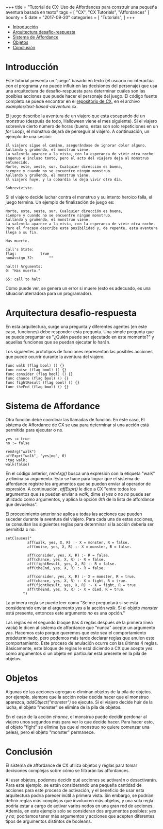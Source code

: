 +++
title = "Tutorial de CX: Uso de Affordances para construir una pequeña aventura basada en texto"
tags = [
    "CX",
    "CX Tutorials",
    "Affordances"
]
bounty = 5
date = "2017-09-20"
categories = [
    "Tutorials",
]
+++

<!-- MarkdownTOC autolink="true" bracket="round" depth="2" -->

- [Introducción](#introducción)
- [Arquitectura desafio-respuesta](#arquitectura-desafio-respuesta)
- [Sistema de Affordance](#sistema-de-affordance)
- [Objetos](#objetos)
- [Conclusión](#conclusión)

<!-- /MarkdownTOC -->

# Introducción

Este tutorial presenta un "juego" basado en texto 
(el usuario no interactúa con el programa y no puede 
influir en las decisiones del personaje) que usa una 
arquitectura de desafío-respuesta para determinar cuáles 
son las posibles acciones que puede hacer el personaje 
del juego. El código fuente completo se puede encontrar 
en el [repositorio de CX](https://github.com/skycoin/cx), en el archivo *examples/text-based-adventure.cx*.

El juego describe la aventura de un viajero que está 
escapando de un monstruo (después de todo, Halloween viene el mes siguiente). 
Si el viajero sobrevive cierto número de horas 
(bueno, estas son solo repeticiones en un *for* Loop), 
el monstruo dejará de perseguir al viajero. A continuación, 
un ejemplo de una sesión:

```
El viajero sigue el camino, asegurándose de ignorar dolor alguno.
Aullando y gruñendo, el monstruo viene.
La valentía aparece a la vista, con la esperanza de vivir otra noche.
Ingenuo e incluso tonto, pero el acto del viajero deja al monstruo entumecido.
Norte, este, oeste, sur. Cualquier dirección es buena,
siempre y cuando no se encuentre ningún monstruo.
Aullando y gruñendo, el monstruo viene.
El viajero huye, y la cobardía lo deja vivir otro día.

Sobreviviste.
```

Si el viajero decide luchar contra el monstruo y su intento heroico
falla, el juego termina. Un ejemplo de finalización de juego es:

```
Norte, este, oeste, sur. Cualquier dirección es buena,
siempre y cuando no se encuentre ningún monstruo.
Aullando y gruñendo, el monstruo viene.
La valentía aparece a la vista, con la esperanza de vivir otra noche.
Pero el fracaso describe esta posibilidad y, de repente, esta aventura llega a su fin.

Has muerto.

Call's State:
flag:			true
nonAssign_32:		""

halt() Arguments:
0: "Has muerto."

65: call to halt
```

Como puede ver, se genera un error si muere (esto es adecuado, 
es una situación aterradora para un programador).

# Arquitectura desafio-respuesta

En esta arquitectura, surge una pregunta y diferentes agentes (en 
este caso, funciones) debe responder esta pregunta. Una simple pregunta 
que se puede preguntar es "¿Quién puede ser ejecutado en este momento?" y aquellas 
funciones que se puedan ejecutar lo harán.

Los siguientes prototipos de funciones representan las posibles acciones que
puede ocurrir durante la aventura del viajero.

```
func walk (flag bool) () {}
func noise (flag bool) () {}
func consider (flag bool) () {}
func chance (flag bool) () {}
func fightResult (flag bool) () {}
func theEnd (flag bool) () {}
```

# Sistema de Affordance

Otra función debe coordinar las llamadas de función. En este caso,
El sistema de Affordance de CX se usa para determinar si una acción 
está permitida para ejecutar o no.

```
yes := true
no := false

remArg("walk")
affExpr("walk", "yes|no", 0)
:tag walk;
walk(false)
```

En el código anterior, *remArg()* busca una expresión con la etiqueta "walk" 
y elimina su argumento. Esto se hace para lograr que
el sistema de affordance registre los argumentos que se pueden enviar al
operador de expresión. A continuación, *affExpr()* le dice a CX "entre todos los
argumentos que se pueden enviar a *walk*, dime si *yes* o no *no* puede
ser utilizado como argumentos, y aplica la opción *0th* de la lista de affordance 
que devuelvas".

El procedimiento anterior se aplica a todas las acciones que pueden suceder
durante la aventura del viajero. Para cada una de estas acciones, se consultan 
las siguientes reglas para determinar si la acción debería ser
permitida o no:

```
setClauses("
          aff(walk, yes, X, R) :- X = monster, R = false.
          aff(noise, yes, X, R) :- X = monster, R = false.

          aff(consider, yes, X, R) :- R = false.
          aff(chance, yes, X, R) :- R = false.
          aff(fightResult, yes, X, R) :- R = false.
          aff(theEnd, yes, X, R) :- R = false.

          aff(consider, yes, X, R) :- X = monster, R = true.
          aff(chance, yes, X, R) :- X = fight, R = true.
          aff(fightResult, yes, X, R) :- X = fight, R = true.
          aff(theEnd, yes, X, R) :- X = died, R = true.
        ")
```

La primera regla se puede leer como "Se me preguntará si se está considerando
enviar el argumento *yes* a la acción *walk*. Si el objeto
*monster* está presente, entonces este argumento *no* es una opción."

Las reglas en el segundo bloque (las 4 reglas después de la primera línea vacía) 
le dicen al sistema de affordance que "nunca" acepte un argumento *yes*. Hacemos 
esto porque queremos que este sea el comportamiento predeterminado, pero podemos 
más tarde declarar reglas que anulen este comportamiento. Este proceso de anulación 
ocurre con las últimas 4 reglas. Básicamente, este bloque de reglas
le está diciendo a CX que acepte *yes* como argumentos si un objeto en particular está
presente en la pila de objetos.

# Objetos

Algunas de las acciones agregan o eliminan objetos de la pila de objetos. por
ejemplo, siempre que la acción *noise* decida hacer que el monstruo
aparezca, *addObject("monster")* se ejecuta. Si el viajero decide
huir de la lucha, el objeto "monster" se elimina de la pila de objetos.

En el caso de la acción *chance*, el monstruo puede decidir
perdonar al viajero unos segundos más para ver lo que decide hacer. 
Para hacer esto, el objeto "fight" se elimina (ya que el monstruo no quiere comenzar una pelea), 
pero el objeto "monster" permanece.

# Conclusión

El sistema de affordance de CX utiliza objetos y 
reglas para tomar decisiones complejas sobre cómo se filtrarán las affordances.

Al usar objetos, podemos decidir qué acciones se activarán o desactivarán. 
Para este ejemplo, se están considerando una pequeña cantidad de acciones 
para este proceso de activación, y el beneficio de usar esta arquitectura 
podría parecer inútil a primera vista. Sin embargo, se podrían definir 
reglas más complejas que involucren más objetos, y una sola regla podría 
estar a cargo de activar varios nodos en una gran red de acciones. Además, 
en este ejemplo solo se consideran dos argumentos posibles: *yes* y *no*; podríamos 
tener más argumentos y acciones que acepten diferentes tipos de argumentos 
distintos de booleans.
